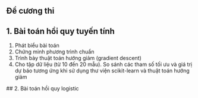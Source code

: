 ## Đề cương thi
## 1. Bài toán hồi quy tuyến tính
<ol>
  <li>Phát biểu bài toán</li>
  <li>Chứng minh phương trình chuẩn</li>
  <li>Trình bày thuật toán hướng giảm (gradient descent)</li>
  <li>Cho tập dữ liệu (từ 10 đến 20 mẫu). So sánh các tham số tối ưu và giá trị dự báo tương ứng khi sử dụng thư viện scikit-learn và thuật toán hướng giảm</li>
</ol>
## 2. Bài toán hồi quy logistic

